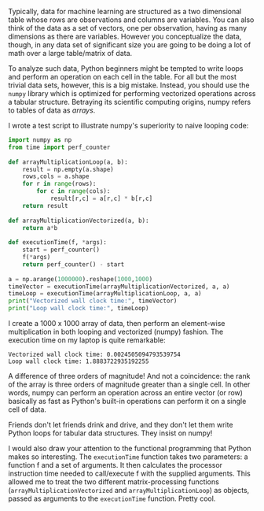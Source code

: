 Typically, data for machine learning are structured as a two dimensional table whose rows are observations and columns are variables. You can also think of the data as a set of vectors, one per observation, having as many dimensions as there are variables. However you conceptualize the data, though, in any data set of significant size you are going to be doing a lot of math over a large table/matrix of data.

To analyze such data, Python beginners might be tempted to write loops and perform an operation on each cell in the table. For all but the most trivial data sets, however, this is a big mistake. Instead, you should use the `numpy` library which is optimized for performing vectorized operations across a tabular structure. Betraying its scientific computing origins, numpy refers to tables of data as *arrays*.

I wrote a test script to illustrate numpy's superiority to naive looping code:

```python
import numpy as np
from time import perf_counter
      
def arrayMultiplicationLoop(a, b):
    result = np.empty(a.shape)
    rows,cols = a.shape
    for r in range(rows):
        for c in range(cols):
            result[r,c] = a[r,c] * b[r,c]
    return result
    
def arrayMultiplicationVectorized(a, b):
    return a*b
    
def executionTime(f, *args):
    start = perf_counter()
    f(*args)
    return perf_counter() - start
    
a = np.arange(1000000).reshape(1000,1000)
timeVector = executionTime(arrayMultiplicationVectorized, a, a)
timeLoop = executionTime(arrayMultiplicationLoop, a, a)
print("Vectorized wall clock time:", timeVector)
print("Loop wall clock time:", timeLoop)
```

I create a 1000 x 1000 array of data, then perform an element-wise multiplication in both looping and vectorized (numpy) fashion. The execution time on my laptop is quite remarkable:

```
Vectorized wall clock time: 0.0024505094793539754
Loop wall clock time: 1.8883722935192255
```

A difference of three orders of magnitude! And not a coincidence: the rank of the array is three orders of magnitude greater than a single cell. In other words, numpy can perform an operation across an entire vector (or row) basically as fast as Python's built-in operations can perform it on a single cell of data.

Friends don't let friends drink and drive, and they don't let them write Python loops for tabular data structures. They insist on numpy!

I would also draw your attention to the functional programming that Python makes so interesting. The `executionTime` function takes two parameters: a function f and a set of arguments. It then calculates the processor instruction time needed to call/execute f with the supplied arguments. This allowed me to treat the two different matrix-processing functions (`arrayMultiplicationVectorized` and `arrayMultiplicationLoop`) as objects, passed as arguments to the `executionTime` function. Pretty cool.
